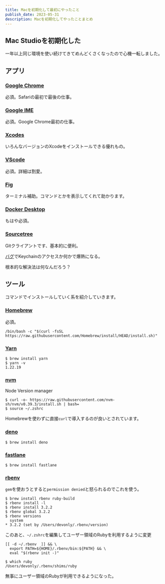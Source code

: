 ```yaml
---
title: Macを初期化して最初にやったこと 
publish_date: 2023-05-31
description: Macを初期化してやったことまとめ 
---
```


## Mac Studioを初期化した

一年以上同じ環境を使い続けてきてめんどくさくなったので心機一転しました。

## アプリ

### [Google Chrome](https://www.google.com/chrome/)

必須。Safariの最初で最後の仕事。


### [Google IME](https://www.google.co.jp/ime/)

必須。Google Chrome最初の仕事。

### [Xcodes](https://www.xcodes.app/)

いろんなバージョンのXcodeをインストールできる優れもの。

### [VScode](https://code.visualstudio.com/)

必須。詳細は割愛。

### [Fig](https://fig.io/)

ターミナル補助。コマンドとかを表示してくれて助かります。


### [Docker Desktop](https://www.docker.com/products/docker-desktop/)

もはや必須。

### [Sourcetree](https://www.sourcetreeapp.com/)

Gitクライアントです、基本的に便利。

[バグ](https://qiita.com/katzueno/items/97222296337827f81ab0)でKeychainのアクセスか何かで爆熱になる。

根本的な解決法は何なんだろう？

## ツール

コマンドでインストールしていく系を紹介していきます。

### [Homebrew](https://brew.sh/)

必須。

```
/bin/bash -c "$(curl -fsSL https://raw.githubusercontent.com/Homebrew/install/HEAD/install.sh)"
```

### [Yarn](https://yarnpkg.com/)

```
$ brew install yarn
$ yarn -v
1.22.19
```

### [nvm](https://github.com/nvm-sh/nvm)

Node Version manager

```
$ curl -o- https://raw.githubusercontent.com/nvm-sh/nvm/v0.39.3/install.sh | bash=
$ source ~/.zshrc
```

Homebrewを使わずに直接`curl`で導入するのが良いとされています。

### [deno](https://deno.com/)

```
$ brew install deno
```

### [fastlane](https://fastlane.tools/)

```
$ brew install fastlane
```

### [rbenv]()

`gem`を使おうとすると`permission denied`と怒られるのでこれを使う。

```
$ brew install rbenv ruby-build
$ rbenv install -l
$ rbenv install 3.2.2
$ rbenv global 3.2.2
$ rbenv versions
  system
* 3.2.2 (set by /Users/devonly/.rbenv/version)
```

このあと、`~/.zshrc`を編集してユーザー領域のRubyを利用するように変更

```.zshrc
[[ -d ~/.rbenv  ]] && \
  export PATH=${HOME}/.rbenv/bin:${PATH} && \
  eval "$(rbenv init -)"
```

```
$ which ruby
/Users/devonly/.rbenv/shims/ruby
```

無事にユーザー領域のRubyが利用できるようになった。